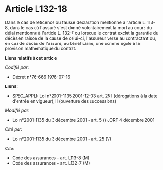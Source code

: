 # Article L132-18

Dans le cas de réticence ou fausse déclaration mentionné à l'article L. 113-8, dans le cas où l'assuré s'est donné
volontairement la mort au cours du délai mentionné à l'article L. 132-7 ou lorsque le contrat exclut la garantie du décès en
raison de la cause de celui-ci, l'assureur verse au contractant ou, en cas de décès de l'assuré, au bénéficiaire, une somme
égale à la provision mathématique du contrat.

**Liens relatifs à cet article**

_Codifié par_:

  - Décret n°76-666 1976-07-16

**Liens**:

  - SPEC_APPLI: Loi n°2001-1135 2001-12-03 art. 25 I (dérogations à la date d'entrée en vigueur), II (ouverture des successions)

_Modifié par_:

  - Loi n°2001-1135 du 3 décembre 2001 - art. 5 () JORF 4 décembre 2001

_Cité par_:

  - Loi n°2001-1135 du 3 décembre 2001 - art. 25 (V)

_Cite_:

  - Code des assurances - art. L113-8 (M)
  - Code des assurances - art. L132-7 (M)
